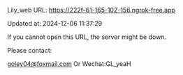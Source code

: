 Lily_web URL: https://222f-61-165-102-156.ngrok-free.app

Updated at: 2024-12-06 11:37:29

If you cannot open this URL, the server might be down.

Please contact: 

goley04@foxmail.com Or Wechat:GL_yeaH